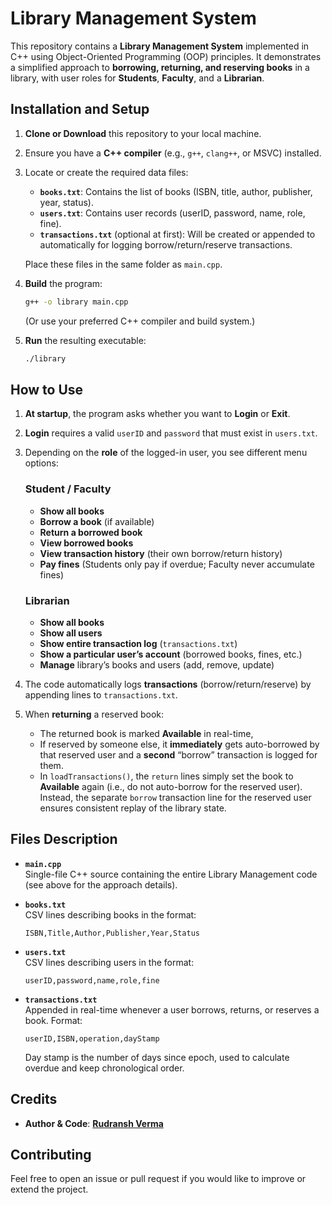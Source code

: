 # Library Management System

This repository contains a **Library Management System** implemented in C++ using Object-Oriented Programming (OOP) principles. It demonstrates a simplified approach to **borrowing, returning, and reserving books** in a library, with user roles for **Students**, **Faculty**, and a **Librarian**.

## Installation and Setup

1. **Clone or Download** this repository to your local machine.
2. Ensure you have a **C++ compiler** (e.g., `g++`, `clang++`, or MSVC) installed.
3. Locate or create the required data files:
   - **`books.txt`**: Contains the list of books (ISBN, title, author, publisher, year, status).
   - **`users.txt`**: Contains user records (userID, password, name, role, fine).
   - **`transactions.txt`** (optional at first): Will be created or appended to automatically for logging borrow/return/reserve transactions.

   Place these files in the same folder as `main.cpp`.

4. **Build** the program:
   ```bash
   g++ -o library main.cpp
   ```
   (Or use your preferred C++ compiler and build system.)

5. **Run** the resulting executable:
   ```bash
   ./library
   ```

## How to Use

1. **At startup**, the program asks whether you want to **Login** or **Exit**.
2. **Login** requires a valid `userID` and `password` that must exist in `users.txt`.
3. Depending on the **role** of the logged-in user, you see different menu options:

   ### Student / Faculty
   - **Show all books**  
   - **Borrow a book** (if available)  
   - **Return a borrowed book**  
   - **View borrowed books**  
   - **View transaction history** (their own borrow/return history)  
   - **Pay fines** (Students only pay if overdue; Faculty never accumulate fines)

   ### Librarian
   - **Show all books**
   - **Show all users**
   - **Show entire transaction log** (`transactions.txt`)
   - **Show a particular user’s account** (borrowed books, fines, etc.)
   - **Manage** library’s books and users (add, remove, update)

4. The code automatically logs **transactions** (borrow/return/reserve) by appending lines to `transactions.txt`.
5. When **returning** a reserved book:
   - The returned book is marked **Available** in real-time,  
   - If reserved by someone else, it **immediately** gets auto-borrowed by that reserved user and a **second** “borrow” transaction is logged for them.  
   - In `loadTransactions()`, the `return` lines simply set the book to **Available** again (i.e., do not auto-borrow for the reserved user). Instead, the separate `borrow` transaction line for the reserved user ensures consistent replay of the library state.

## Files Description

- **`main.cpp`**  
  Single-file C++ source containing the entire Library Management code (see above for the approach details).

- **`books.txt`**  
  CSV lines describing books in the format:
  ```
  ISBN,Title,Author,Publisher,Year,Status
  ```

- **`users.txt`**  
  CSV lines describing users in the format:
  ```
  userID,password,name,role,fine
  ```

- **`transactions.txt`**  
  Appended in real-time whenever a user borrows, returns, or reserves a book. Format:
  ```
  userID,ISBN,operation,dayStamp
  ```
  Day stamp is the number of days since epoch, used to calculate overdue and keep chronological order.

## Credits

- **Author & Code**: [**Rudransh Verma**](https://github.com/RudranshVerma23)

## Contributing

Feel free to open an issue or pull request if you would like to improve or extend the project.

